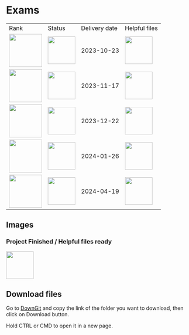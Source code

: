 # Exams
<div align="center">
	<table>
		<tr>
			<td>Rank</td>
			<td>Status</td>
			<td>Delivery date</td>
			<td>Helpful files</td>
		</tr>
		<!-- RANK 02 -->
		<tr>
			<td>
				<a href="https://github.com/davidmonteiro03/42-Cursus/tree/main/Exams/EXAM-RANK-02">
					<img src="https://freepngimg.com/thumb/numbers/2-2-2-number-png-thumb.png" width="90"/>
				</a>
			</td>
			<td>
				<img src="https://cdn-icons-png.flaticon.com/512/845/845646.png" width="75"/>
			</td>
			<td>2023-10-23</td>
			<td>
				<a href="https://github.com/davidmonteiro03/42-Cursus/tree/main/Exams/EXAM-RANK-02">
					<img src="https://cdn-icons-png.flaticon.com/512/845/845646.png" width="75"/>
				</a>
			</td>
		</tr>
		<!-- RANK 03 -->
		<tr>
			<td>
				<a href="https://github.com/davidmonteiro03/42-Cursus/tree/main/Exams/EXAM-RANK-03">
					<img src="https://freepngimg.com/thumb/numbers/5-2-3-number-png-thumb.png" width="90"/>
				</a>
			</td>
			<td>
				<img src="https://cdn-icons-png.flaticon.com/512/845/845646.png" width="75"/>
			</td>
			<td>2023-11-17</td>
			<td>
				<a href="https://github.com/davidmonteiro03/42-Cursus/tree/main/Exams/EXAM-RANK-03">
					<img src="https://cdn-icons-png.flaticon.com/512/845/845646.png" width="75"/>
				</a>
			</td>
		</tr>
		<!-- RANK 04 -->
		<tr>
			<td>
				<a href="https://github.com/davidmonteiro03/42-Cursus/tree/main/Exams/EXAM-RANK-04">
					<img src="https://freepngimg.com/thumb/numbers/1-2-4-number-png-thumb.png" width="90"/>
				</a>
			</td>
			<td>
				<img src="https://cdn-icons-png.flaticon.com/512/845/845646.png" width="75"/>
			</td>
			<td>2023-12-22</td>
			<td>
				<a href="https://github.com/davidmonteiro03/42-Cursus/tree/main/Exams/EXAM-RANK-04">
					<img src="https://cdn-icons-png.flaticon.com/512/845/845646.png" width="75"/>
				</a>
			</td>
		</tr>
		<!-- RANK 05 -->
		<tr>
			<td>
				<a href="https://github.com/davidmonteiro03/42-Cursus/tree/main/Exams/EXAM-RANK-05">
					<img src="https://freepngimg.com/thumb/numbers/11-2-5-number-png-thumb.png" width="90"/>
				</a>
			</td>
			<td>
				<img src="https://cdn-icons-png.flaticon.com/512/845/845646.png" width="75"/>
			</td>
			<td>2024-01-26</td>
			<td>
				<a href="https://github.com/davidmonteiro03/42-Cursus/tree/main/Exams/EXAM-RANK-05">
					<img src="https://cdn-icons-png.flaticon.com/512/845/845646.png" width="75"/>
				</a>
			</td>
		</tr>
		<!-- RANK 06 -->
		<tr>
			<td>
				<a href="https://github.com/davidmonteiro03/42-Cursus/tree/main/Exams/EXAM-RANK-06">
					<img src="https://freepngimg.com/thumb/numbers/8-2-6-number-png-thumb.png" width="90"/>
				</a>
			</td>
			<td>
				<img src="https://cdn-icons-png.flaticon.com/512/845/845646.png" width="75"/>
			</td>
			<td>2024-04-19</td>
			<td>
				<a href="https://github.com/davidmonteiro03/42-Cursus/tree/main/Exams/EXAM-RANK-05">
					<img src="https://cdn-icons-png.flaticon.com/512/845/845646.png" width="75"/>
				</a>
			</td>
		</tr>
	</table>
</div>

## Images

### Project Finished / Helpful files ready

<img src="https://cdn-icons-png.flaticon.com/512/845/845646.png" width="75"/>

## Download files

<p>Go to <a href="https://minhaskamal.github.io/DownGit/#/home" target="_blank">DownGit</a> and copy the link of the folder you want to download, then click on Download button.</p>
<p>Hold CTRL or CMD to open it in a new page.</p>
